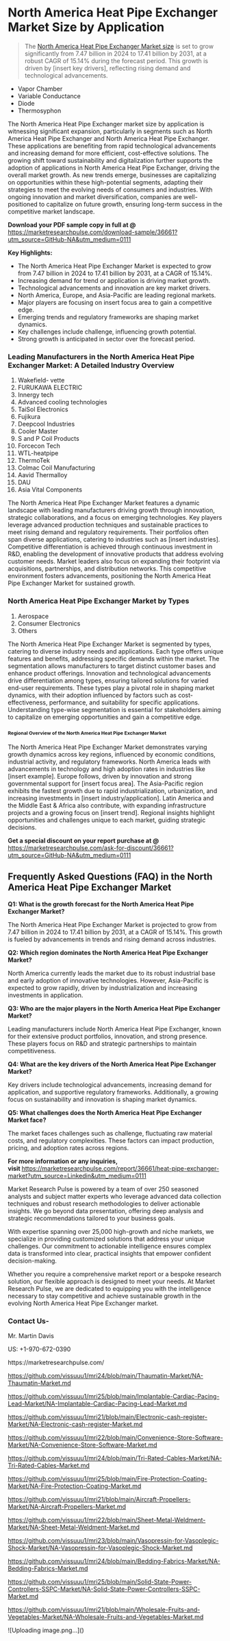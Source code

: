 <h1>North America Heat Pipe Exchanger Market&nbsp;Size by Application</h1><blockquote><p>The <a href="https://marketresearchpulse.com/download-sample/36661?utm_source=GitHub-NA&amp;utm_medium=0111">North America Heat Pipe Exchanger Market size</a> is set to grow significantly from 7.47 billion in 2024 to 17.41 billion by 2031, at a robust CAGR of 15.14% during the forecast period. This growth is driven by [insert key drivers], reflecting rising demand and technological advancements.</p></blockquote><ul><li>Vapor Chamber<li> Variable Conductance<li> Diode<li> Thermosyphon</li></ul><p>The North America Heat Pipe Exchanger market size by application is witnessing significant expansion, particularly in segments such as North America Heat Pipe Exchanger and North America Heat Pipe Exchanger. These applications are benefiting from rapid technological advancements and increasing demand for more efficient, cost-effective solutions. The growing shift toward sustainability and digitalization further supports the adoption of applications in North America Heat Pipe Exchanger, driving the overall market growth. As new trends emerge, businesses are capitalizing on opportunities within these high-potential segments, adapting their strategies to meet the evolving needs of consumers and industries. With ongoing innovation and market diversification, companies are well-positioned to capitalize on future growth, ensuring long-term success in the competitive market landscape.</p><p><strong>Download your PDF sample copy in full at @ </strong><a href="https://marketresearchpulse.com/download-sample/36661?utm_source=GitHub-NA&amp;utm_medium=0111">https://marketresearchpulse.com/download-sample/36661?utm_source=GitHub-NA&amp;utm_medium=0111</a></p><p><strong>Key Highlights: </strong></p><ul><li>The North America Heat Pipe Exchanger Market is expected to grow from 7.47 billion in 2024 to 17.41 billion by 2031, at a CAGR of 15.14%.</li><li>Increasing demand for trend or application is driving market growth.</li><li>Technological advancements and innovation are key market drivers.</li><li>North America, Europe, and Asia-Pacific are leading regional markets.</li><li>Major players are focusing on insert focus area to gain a competitive edge.</li><li>Emerging trends and regulatory frameworks are shaping market dynamics.</li><li>Key challenges include challenge, influencing growth potential.</li><li>Strong growth is anticipated in sector over the forecast period.</li></ul><h3>Leading Manufacturers in the North America Heat Pipe Exchanger Market: A Detailed Industry Overview</h3><ol><li>Wakefield- vette</li><li>FURUKAWA ELECTRIC</li><li>Innergy tech</li><li>Advanced cooling technologies</li><li>TaiSol Electronics</li><li>Fujikura</li><li>Deepcool Industries</li><li>Cooler Master</li><li>S and P Coil Products</li><li>Forcecon Tech</li><li>WTL-heatpipe</li><li>ThermoTek</li><li>Colmac Coil Manufacturing</li><li>Aavid Thermalloy</li><li>DAU</li><li>Asia Vital Components</li></ol><div class="flex max-w-full flex-col flex-grow"><div class="min-h-8 text-message flex w-full flex-col items-end gap-2 whitespace-normal break-words [.text-message+&amp;]:mt-5" dir="auto" data-message-author-role="assistant" data-message-id="fd8432e4-4910-450d-b182-61b7bfb0a01f" data-message-model-slug="gpt-4o"><div class="flex w-full flex-col gap-1 empty:hidden first:pt-[3px]"><div class="markdown prose w-full break-words dark:prose-invert light"><p>The North America Heat Pipe Exchanger Market features a dynamic landscape with leading manufacturers driving growth through innovation, strategic collaborations, and a focus on emerging technologies. Key players leverage advanced production techniques and sustainable practices to meet rising demand and regulatory requirements. Their portfolios often span diverse applications, catering to industries such as [insert industries]. Competitive differentiation is achieved through continuous investment in R&amp;D, enabling the development of innovative products that address evolving customer needs. Market leaders also focus on expanding their footprint via acquisitions, partnerships, and distribution networks. This competitive environment fosters advancements, positioning the North America Heat Pipe Exchanger Market for sustained growth.</p></div></div></div></div><h3>North America Heat Pipe Exchanger Market by Types</h3><ol><li>Aerospace<li> Consumer Electronics<li> Others</li></ol><div class="flex max-w-full flex-col flex-grow"><div class="min-h-8 text-message flex w-full flex-col items-end gap-2 whitespace-normal break-words [.text-message+&amp;]:mt-5" dir="auto" data-message-author-role="assistant" data-message-id="084470be-0bb7-4664-bddf-5156b4f41249" data-message-model-slug="gpt-4o-mini"><div class="flex w-full flex-col gap-1 empty:hidden first:pt-[3px]"><div class="markdown prose w-full break-words dark:prose-invert light"><p>The North America Heat Pipe Exchanger Market is segmented by types, catering to diverse industry needs and applications. Each type offers unique features and benefits, addressing specific demands within the market. The segmentation allows manufacturers to target distinct customer bases and enhance product offerings. Innovation and technological advancements drive differentiation among types, ensuring tailored solutions for varied end-user requirements. These types play a pivotal role in shaping market dynamics, with their adoption influenced by factors such as cost-effectiveness, performance, and suitability for specific applications. Understanding type-wise segmentation is essential for stakeholders aiming to capitalize on emerging opportunities and gain a competitive edge.</p></div></div></div></div><h3><span style="font-size: 11px;">Regional Overview of the North America Heat Pipe Exchanger Market</span></h3><div class="flex max-w-full flex-col flex-grow"><div class="min-h-8 text-message flex w-full flex-col items-end gap-2 whitespace-normal break-words [.text-message+&amp;]:mt-5" dir="auto" data-message-author-role="assistant" data-message-id="e9038762-ce64-4e30-91c9-9bd413514231" data-message-model-slug="gpt-4o-mini"><div class="flex w-full flex-col gap-1 empty:hidden first:pt-[3px]"><div class="markdown prose w-full break-words dark:prose-invert light"><p>The North America Heat Pipe Exchanger Market demonstrates varying growth dynamics across key regions, influenced by economic conditions, industrial activity, and regulatory frameworks. North America leads with advancements in technology and high adoption rates in industries like [insert example]. Europe follows, driven by innovation and strong governmental support for [insert focus area]. The Asia-Pacific region exhibits the fastest growth due to rapid industrialization, urbanization, and increasing investments in [insert industry/application]. Latin America and the Middle East &amp; Africa also contribute, with expanding infrastructure projects and a growing focus on [insert trend]. Regional insights highlight opportunities and challenges unique to each market, guiding strategic decisions.</p></div></div></div></div><p><strong>Get a special discount on your report purchase at @ </strong><a href="https://marketresearchpulse.com/ask-for-discount/36661?utm_source=GitHub-NA&amp;utm_medium=0111">https://marketresearchpulse.com/ask-for-discount/36661?utm_source=GitHub-NA&amp;utm_medium=0111</a></p><h2>Frequently Asked Questions (FAQ) in the North America Heat Pipe Exchanger Market</h2><p><strong>Q1: What is the growth forecast for the North America Heat Pipe Exchanger Market?</strong></p><p>The North America Heat Pipe Exchanger Market is projected to grow from 7.47 billion in 2024 to 17.41 billion by 2031, at a CAGR of 15.14%. This growth is fueled by advancements in trends and rising demand across industries.</p><p><strong>Q2: Which region dominates the North America Heat Pipe Exchanger Market?</strong></p><p>North America currently leads the market due to its robust industrial base and early adoption of innovative technologies. However, Asia-Pacific is expected to grow rapidly, driven by industrialization and increasing investments in application.</p><p><strong>Q3: Who are the major players in the North America Heat Pipe Exchanger Market?</strong></p><p>Leading manufacturers include North America Heat Pipe Exchanger, known for their extensive product portfolios, innovation, and strong presence. These players focus on R&amp;D and strategic partnerships to maintain competitiveness.</p><p><strong>Q4: What are the key drivers of the North America Heat Pipe Exchanger Market?</strong></p><p>Key drivers include technological advancements, increasing demand for application, and supportive regulatory frameworks. Additionally, a growing focus on sustainability and innovation is shaping market dynamics.</p><p><strong>Q5: What challenges does the North America Heat Pipe Exchanger Market face?</strong></p><p>The market faces challenges such as challenge, fluctuating raw material costs, and regulatory complexities. These factors can impact production, pricing, and adoption rates across regions.</p><p><strong>For more information or any inquiries, visit&nbsp;</strong><a href="https://marketresearchpulse.com/report/36661/heat-pipe-exchanger-market?utm_source=Linkedin&utm_medium=0111">https://marketresearchpulse.com/report/36661/heat-pipe-exchanger-market?utm_source=Linkedin&utm_medium=0111</a></p><p>Market Research Pulse is powered by a team of over 250 seasoned analysts and subject matter experts who leverage advanced data collection techniques and robust research methodologies to deliver actionable insights. We go beyond data presentation, offering deep analysis and strategic recommendations tailored to your business goals.</p><p>With expertise spanning over 25,000 high-growth and niche markets, we specialize in providing customized solutions that address your unique challenges. Our commitment to actionable intelligence ensures complex data is transformed into clear, practical insights that empower confident decision-making.</p><p>Whether you require a comprehensive market report or a bespoke research solution, our flexible approach is designed to meet your needs. At Market Research Pulse, we are dedicated to equipping you with the intelligence necessary to stay competitive and achieve sustainable growth in the evolving North America Heat Pipe Exchanger market.</p><h3><strong>Contact Us-</strong></h3><p>Mr. Martin Davis</p><p>US: +1-970-672-0390</p><p>https://marketresearchpulse.com/</p><p><a href="https://github.com/vissuuu1/mri24/blob/main/Thaumatin-Market/NA-Thaumatin-Market.md">https://github.com/vissuuu1/mri24/blob/main/Thaumatin-Market/NA-Thaumatin-Market.md</a></p><p><a href="https://github.com/vissuuu1/mri25/blob/main/Implantable-Cardiac-Pacing-Lead-Market/NA-Implantable-Cardiac-Pacing-Lead-Market.md">https://github.com/vissuuu1/mri25/blob/main/Implantable-Cardiac-Pacing-Lead-Market/NA-Implantable-Cardiac-Pacing-Lead-Market.md</a></p><p><a href="https://github.com/vissuuu1/mri21/blob/main/Electronic-cash-register-Market/NA-Electronic-cash-register-Market.md">https://github.com/vissuuu1/mri21/blob/main/Electronic-cash-register-Market/NA-Electronic-cash-register-Market.md</a></p><p><a href="https://github.com/vissuuu1/mri22/blob/main/Convenience-Store-Software-Market/NA-Convenience-Store-Software-Market.md">https://github.com/vissuuu1/mri22/blob/main/Convenience-Store-Software-Market/NA-Convenience-Store-Software-Market.md</a></p><p><a href="https://github.com/vissuuu1/mri24/blob/main/Tri-Rated-Cables-Market/NA-Tri-Rated-Cables-Market.md">https://github.com/vissuuu1/mri24/blob/main/Tri-Rated-Cables-Market/NA-Tri-Rated-Cables-Market.md</a></p><p><a href="https://github.com/vissuuu1/mri25/blob/main/Fire-Protection-Coating-Market/NA-Fire-Protection-Coating-Market.md">https://github.com/vissuuu1/mri25/blob/main/Fire-Protection-Coating-Market/NA-Fire-Protection-Coating-Market.md</a></p><p><a href="https://github.com/vissuuu1/mri21/blob/main/Aircraft-Propellers-Market/NA-Aircraft-Propellers-Market.md">https://github.com/vissuuu1/mri21/blob/main/Aircraft-Propellers-Market/NA-Aircraft-Propellers-Market.md</a></p><p><a href="https://github.com/vissuuu1/mri22/blob/main/Sheet-Metal-Weldment-Market/NA-Sheet-Metal-Weldment-Market.md">https://github.com/vissuuu1/mri22/blob/main/Sheet-Metal-Weldment-Market/NA-Sheet-Metal-Weldment-Market.md</a></p><p><a href="https://github.com/vissuuu1/mri23/blob/main/Vasopressin-for-Vasoplegic-Shock-Market/NA-Vasopressin-for-Vasoplegic-Shock-Market.md">https://github.com/vissuuu1/mri23/blob/main/Vasopressin-for-Vasoplegic-Shock-Market/NA-Vasopressin-for-Vasoplegic-Shock-Market.md</a></p><p><a href="https://github.com/vissuuu1/mri24/blob/main/Bedding-Fabrics-Market/NA-Bedding-Fabrics-Market.md">https://github.com/vissuuu1/mri24/blob/main/Bedding-Fabrics-Market/NA-Bedding-Fabrics-Market.md</a></p><p><a href="https://github.com/vissuuu1/mri25/blob/main/Solid-State-Power-Controllers-SSPC-Market/NA-Solid-State-Power-Controllers-SSPC-Market.md">https://github.com/vissuuu1/mri25/blob/main/Solid-State-Power-Controllers-SSPC-Market/NA-Solid-State-Power-Controllers-SSPC-Market.md</a></p><p><a href="https://github.com/vissuuu1/mri21/blob/main/Wholesale-Fruits-and-Vegetables-Market/NA-Wholesale-Fruits-and-Vegetables-Market.md">https://github.com/vissuuu1/mri21/blob/main/Wholesale-Fruits-and-Vegetables-Market/NA-Wholesale-Fruits-and-Vegetables-Market.md</a></p>
![Uploading image.png…]()

